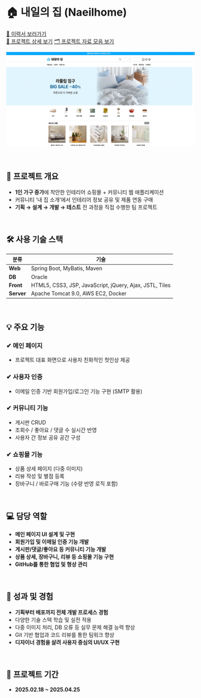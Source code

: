 # 🏠 내일의 집 (Naeilhome)

[📄 이력서 보러가기](https://verbena-gerbil-44e.notion.site/1e32d31c7a6d807183c1d9b99589a8cb?pvs=4)  
[📘 프로젝트 상세 보기](https://verbena-gerbil-44e.notion.site/1e32d31c7a6d8021a0bbdb45e5602edc?pvs=4)
[🗂️ 프로젝트 자료 모음 보기](https://verbena-gerbil-44e.notion.site/Web-Project-1f12d31c7a6d801a9435e86ea3fe80fc?pvs=4)
<br/>

![메인 페이지 미리보기](./images/메인페이지.jpg)

<br/>

## 📌 프로젝트 개요

- **1인 가구 증가**에 착안한 인테리어 쇼핑몰 + 커뮤니티 웹 애플리케이션  
- 커뮤니티 ‘내 집 소개’에서 인테리어 정보 공유 및 제품 연동 구매  
- **기획 → 설계 → 개발 → 테스트** 전 과정을 직접 수행한 팀 프로젝트  

<br/>

## 🛠 사용 기술 스택

| 분류       | 기술                                                         |
|------------|--------------------------------------------------------------|
| **Web**    | Spring Boot, MyBatis, Maven                                  |
| **DB**     | Oracle                                                       |
| **Front**  | HTML5, CSS3, JSP, JavaScript, jQuery, Ajax, JSTL, Tiles      |
| **Server** | Apache Tomcat 9.0, AWS EC2, Docker                           |

<br/>

## 💡 주요 기능

### ✔ 메인 페이지
- 프로젝트 대표 화면으로 사용자 친화적인 첫인상 제공

### ✔ 사용자 인증
- 이메일 인증 기반 회원가입/로그인 기능 구현 (SMTP 활용)

### ✔ 커뮤니티 기능
- 게시판 CRUD  
- 조회수 / 좋아요 / 댓글 수 실시간 반영  
- 사용자 간 정보 공유 공간 구성

### ✔ 쇼핑몰 기능
- 상품 상세 페이지 (다중 이미지)  
- 리뷰 작성 및 별점 등록  
- 장바구니 / 바로구매 기능 (수량 반영 로직 포함)

<br/>

## 💻 담당 역할

- **메인 페이지 UI 설계 및 구현**  
- **회원가입 및 이메일 인증 기능 개발**  
- **게시판/댓글/좋아요 등 커뮤니티 기능 개발**  
- **상품 상세, 장바구니, 리뷰 등 쇼핑몰 기능 구현**  
- **GitHub를 통한 협업 및 형상 관리**

<br/>

## 🎯 성과 및 경험

- **기획부터 배포까지 전체 개발 프로세스 경험**  
- 다양한 기술 스택 학습 및 실전 적용  
- 다중 이미지 처리, DB 오류 등 실무 문제 해결 능력 향상  
- Git 기반 협업과 코드 리뷰를 통한 팀워크 향상  
- **디자이너 경험을 살려 사용자 중심의 UI/UX 구현**

<br/>

## 📅 프로젝트 기간

- **2025.02.18 ~ 2025.04.25**
